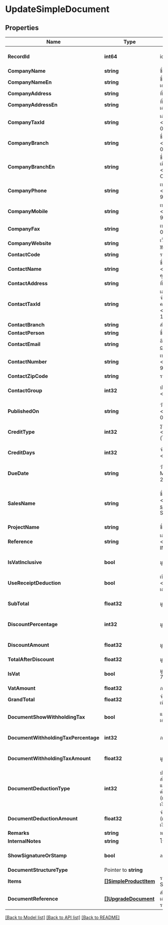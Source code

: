 # UpdateSimpleDocument

## Properties

Name | Type | Description | Notes
------------ | ------------- | ------------- | -------------
**RecordId** | **int64** | id ของเอกสาร | [optional] [default to 0]
**CompanyName** | **string** | ชื่อบริษัท | 
**CompanyNameEn** | **string** | ชื่อบริษัท ภาษาอังกฤษ (แสดงเมื่อเลือกเอกสารเป็นภาษาอังกฤษ) | [optional] 
**CompanyAddress** | **string** | ที่อยู่บริษัท | [optional] 
**CompanyAddressEn** | **string** | ที่อยู่บริษัท ภาษาอังกฤษ (แสดงเมื่อเลือกเอกสารเป็นภาษาอังกฤษ) | [optional] 
**CompanyTaxId** | **string** | เลขประจำตัวผู้เสียภาษี บริษัท &lt;br&gt;&lt;ex&gt;Example: 0105558096348&lt;/ex&gt; | [optional] 
**CompanyBranch** | **string** | ชื่อ และ รหัสสาขา &lt;br&gt;&lt;ex&gt;Example: สำนักงานใหญ่ 00000&lt;/ex&gt; | 
**CompanyBranchEn** | **string** | ชื่อ และ รหัสสาขา ภาษาอังกฤษ (แสดงเมื่อเลือกเอกสารเป็นภาษาอังกฤษ) &lt;br&gt;&lt;ex&gt;Example: Head Office 00000&lt;/ex&gt; | [optional] 
**CompanyPhone** | **string** | เบอร์โทรสำนักงาน &lt;br&gt;&lt;ex&gt;Example: 02-999-9999&lt;/ex&gt; | [optional] 
**CompanyMobile** | **string** | เบอร์โทรศัพท์มือถือ &lt;br&gt;&lt;ex&gt;Example: 099-999-9999&lt;/ex&gt; | [optional] 
**CompanyFax** | **string** | เบอร์โทรสาร &lt;br&gt;&lt;ex&gt;Example: 02-999-9999 ต่อ 1&lt;/ex&gt; | [optional] 
**CompanyWebsite** | **string** | เว็บไซต์ &lt;br&gt;&lt;ex&gt;Example: www.flowaccount.com&lt;/ex&gt; | [optional] 
**ContactCode** | **string** | รหัส ลูกค้า/ผู้จำหน่าย | [optional] 
**ContactName** | **string** | ชื่อ ลูกค้า/ผู้จำหน่าย &lt;br&gt; &lt;ex&gt;Example: บริษัท ลูกค้า จำกัด, คุณลูกค้า ซื้อประจำ&lt;/ex&gt; | 
**ContactAddress** | **string** | ที่อยู่ ลูกค้า/ผู้จำหน่าย | [optional] 
**ContactTaxId** | **string** | เลขประจำตัวผู้เสียภาษี ลูกค้า หรือ ผู้จำหน่าย/ลูกค้า &lt;br&gt; (ถ้ามีจำเป็นต้องครบ 13 หลัก) &lt;br&gt; &lt;ex&gt;Example: 1234567890123 &lt;/ex&gt; | [optional] 
**ContactBranch** | **string** | สำนักงาน/สาขา | [optional] 
**ContactPerson** | **string** | ชื่อผู้ติดต่อ | [optional] 
**ContactEmail** | **string** | อีเมลผู้ติดต่อ &lt;br&gt; &lt;ex&gt;Example: contact@email.com&lt;/ex&gt; | [optional] 
**ContactNumber** | **string** | เบอร์มือถือผู้ติดต่อ &lt;br&gt; &lt;ex&gt;Example: 099-999-9999&lt;/ex&gt; | [optional] 
**ContactZipCode** | **string** | รหัสไปรษณีย์ | [optional] 
**ContactGroup** | **int32** | ประผู้ติดต่อ &lt;br&gt; 1 &#x3D; บุคคลธรรมดา &lt;br&gt; 3 &#x3D; นิติบุคคล | [optional] [default to 1]
**PublishedOn** | **string** | วันที่เอกสาร รูปแบบ yyyy-MM-dd &lt;br&gt; &lt;ex&gt;Example: 2020-01-01&lt;/ex&gt; | 
**CreditType** | **int32** | รูปแบบเครดิต &lt;br&gt; 1 &#x3D; เครดิต (วัน) &lt;br&gt; 3 &#x3D; เงินสด  &lt;br&gt; 5 &#x3D; เครดิต (ไม่แสดงวันที่ครบกำหนด) | [optional] [default to 1]
**CreditDays** | **int32** | จำนวนวันที่ให้เครดิต &lt;br&gt; &lt;ex&gt;Example: 30&lt;/ex&gt; | [optional] [default to 0]
**DueDate** | **string** | วันครบกำหนดเอกสาร รูปแบบ yyyy-MM-dd &lt;br&gt; &lt;ex&gt;Example: 2020-01-01&lt;/ex&gt; | 
**SalesName** | **string** | ชื่อผู้สร้างเอกสาร หรือ ชื่อพนักงานขาย &lt;br&gt; &lt;ex&gt;Example: sale@email.com or Mr.Sale Shop&lt;/ex&gt; | [optional] [default to อีเมล หรือ ชื่อผู้สร้างเอกสาร]
**ProjectName** | **string** | ชื่อโปรเจค | [optional] 
**Reference** | **string** | เลขที่อ้างอิง หรือ เลขที่เอกสารที่เกี่ยวข้อง &lt;br&gt; &lt;ex&gt;Example: INV2020010001&lt;/ex&gt; | [optional] 
**IsVatInclusive** | **bool** | มูลค่าเอกสารรวมภาษีแล้วหรือไม่ | [optional] [default to false]
**UseReceiptDeduction** | **bool** | เปิดใช้งานฟังก์ชั่น ปรับลดท้ายเอกสาร &lt;br&gt; (เฉพาะเอกสารใบกำกับภาษี / ใบเสร็จรับเงิน และ ใบเสร็จรับเงิน) | [optional] [default to false]
**SubTotal** | **float32** | มูลค่ารวมเป็นเงิน | [optional] [default to 0]
**DiscountPercentage** | **int32** | มูลค่าส่วนลดเป็นเปอร์เซ็นต์ | [optional] [default to 0]
**DiscountAmount** | **float32** | มูลค่าส่วนลดเป็นจำนวน (บาท) | [optional] [default to 0]
**TotalAfterDiscount** | **float32** | มูลค่าหลังหักส่วนลด | 
**IsVat** | **bool** | มูลค่าหลังหักส่วนลด มีภาษีมูลค่าเพิ่ม 7% | [optional] [default to false]
**VatAmount** | **float32** | ภาษีมูลค่าเพิ่ม | [optional] 
**GrandTotal** | **float32** | จำนวนเงินรวมทั้งสิ้น (รวมภาษีมูลค่าเพิ่ม 7% แล้ว) | 
**DocumentShowWithholdingTax** | **bool** | แสดงหรือไม่แสดง หัก ณ ที่จ่ายท้ายเอกสาร | [optional] [default to false]
**DocumentWithholdingTaxPercentage** | **int32** | ภาษี ณ ที่จ่าย (%) | [optional] [default to 0]
**DocumentWithholdingTaxAmount** | **float32** | มูลค่าภาษีหัก ณ ที่จ่าย | [optional] [default to 0]
**DocumentDeductionType** | **int32** | ประเภทรายการปรับลด &lt;br&gt; 1 &#x3D; ส่วนลดพิเศษ &lt;br&gt; 3 &#x3D; ค่านายหน้าและส่วนแบ่งการขาย &lt;br&gt; 5 &#x3D; ค่าดำเนินการ &lt;br&gt; 7 &#x3D; ปัดเศษ &lt;br&gt; (เฉพาะเอกสารใบกำกับภาษี/ใบเสร็จรับเงิน) | [optional] [default to 0]
**DocumentDeductionAmount** | **float32** | จำนวนเงินยอดรายการปรับลด &lt;br&gt; (เฉพาะเอกสารใบกำกับภาษี/ใบเสร็จรับเงิน) | [optional] [default to 0]
**Remarks** | **string** | หมายเหตุเอกสาร | [optional] 
**InternalNotes** | **string** | โน๊ตภายในบริษัท | [optional] 
**ShowSignatureOrStamp** | **bool** | ลายเซ็นอิเล็กทรอนิกส์และตรายาง | [optional] [default to true]
**DocumentStructureType** | Pointer to **string** |  | 
**Items** | [**[]SimpleProductItem**](SimpleProductItem.md) | รายการสินค้าใช้งานสำหรับเอกสาร Simple | [optional] 
**DocumentReference** | [**[]UpgradeDocument**](UpgradeDocument.md) | สำหรับอัพเกรดเอกสาร โดยอ้างอิงเอกสารต้นทาง (ยกเว้นเอกสารใบเสนอราคา) | [optional] 

[[Back to Model list]](../README.md#documentation-for-models) [[Back to API list]](../README.md#documentation-for-api-endpoints) [[Back to README]](../README.md)


